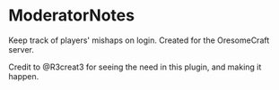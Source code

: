 ModeratorNotes
==============

Keep track of players' mishaps on login. Created for the OresomeCraft server.

Credit to @R3creat3 for seeing the need in this plugin, and making it happen.
